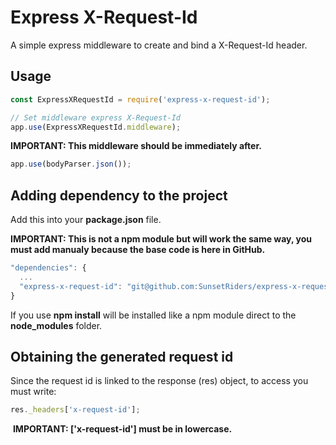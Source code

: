 # Express X-Request-Id

A simple express middleware to create and bind a X-Request-Id header.

## Usage

```javascript
const ExpressXRequestId = require('express-x-request-id');

// Set middleware express X-Request-Id
app.use(ExpressXRequestId.middleware);
```

**IMPORTANT: This middleware should be immediately after.**

```javascript
app.use(bodyParser.json());
```

## Adding dependency to the project

Add this into your **package.json** file.

**IMPORTANT: This is not a npm module but will work the same way, you must add manualy because the base code is here in GitHub.**

```javascript
"dependencies": {
  ...
  "express-x-request-id": "git@github.com:SunsetRiders/express-x-request-id.git"
}
 ```
 
 If you use **npm install** will be installed like a npm module direct to the **node_modules** folder.
 
 
 ## Obtaining the generated request id
 
 Since the request id is linked to the response (res) object, to access you must write:
 
 ```javascript
 res._headers['x-request-id'];
  ```
  
  **IMPORTANT: ['x-request-id'] must be in lowercase.**

